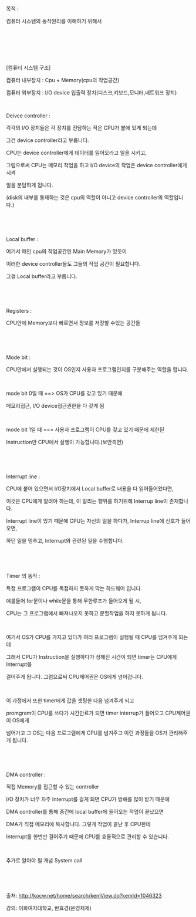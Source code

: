 목적 :

컴퓨터 시스템의 동작원리를 이해하기 위해서

​


​

​

[컴퓨터 시스템 구조]

컴퓨터 내부장치 : Cpu + Memory(cpu의 작업공간)

컴퓨터 외부장치 : I/O device 입출력 장치(디스크,키보드,모니터,네트워크 장치)

​

Deivce controller :

각각의 I/O 장치들은 각 장치를 전담하는 작은 CPU가 붙에 있게 되는데

그건 device controller라고 부릅니다.

CPU는 device controller에게 데이터를 읽어오라고 일을 시키고,

그럼으로써 CPU는 메모리 작업을 하고 I/O device의 작업은 device controller에게 시켜

일을 분담하게 됩니다.

(disk의 내부를 통제하는 것은 cpu의 역할이 아니고 device controller의 역할입니다.)

​

​

Local buffer :

여기서 메인 cpu의 작업공간인 Main Memory가 있듯이

이러한 device controller들도 그들의 작업 공간이 필요합니다.

그걸 Local buffer라고 부릅니다.

​

​

Registers :

CPU안에 Memory보다 빠르면서 정보를 저장할 수있는 공간들

​

​

Mode bit :

CPU안에서 실행되는 것이 OS인지 사용자 프로그램인지를 구분해주는 역할을 합니다.

​

mode bit 0일 때 ==> OS가 CPU를 갖고 있기 때문에

메모리접근, I/O device접근권한을 다 갖게 됨 

​

mode bit 1일 때 ==> 사용자 프로그램이 CPU를 갖고 있기 때문에 제한된

Instruction만 CPU에서 실행이 가능합니다.(보안측면)

​

​

Interrupt line :

CPU에 붙어 있으면서 I/O장치에서 Local buffer로 내용을 다 읽어들어왔다면,

이것은 CPU에게 알려야 하는데, 이 알리는 행위를 하기위해 Interrup line이 존재합니다.

Interrupt line이 있기 때문에 CPU는 자신의 일을 하다가, Interrup line에 신호가 들어오면,

하던 일을 멈추고, Interrupt와 관련된 일을 수행합니다.

​

​

Timer 의 동작 :

특정 프로그램이 CPU를 독점하지 못하게 막는 하드웨어 입니다.

예를들어 for문이나 while문을 통해 무한루프가 들어오게 될 시,

CPU는 그 프로그램에서 빠져나오지 못하고 분할작업을 하지 못하게 됩니다.

​

여기서 OS가 CPU를 가지고 있다가 여러 프로그램이 실행될 때 CPU를 넘겨주게 되는데

그래서 CPU가 Instruction을 실행하다가 정해진 시간이 되면 timer는 CPU에게 Interrupt를

걸어주게 됩니다. 그럼으로써 CPU제어권은 OS에게 넘어갑니다.

​

이 과정에서 또한 timer에게 값을 셋팅한 다음 넘겨주게 되고

promgram이 CPU를 쓰다가 시간만료가 되면 timer interrup가 들어오고 CPU제어권이 OS에게

넘어가고 그 OS는 다음 프로그램에게 CPU를 넘겨주고 이런 과정들을 OS가 관리해주게 됩니다.

​

​

DMA controller :

직접 Memory를 접근할 수 있는 controller

I/O 장치가 너무 자주 Interrupt를 걸게 되면 CPU가 방해를 많이 받기 때문에

DMA controller를 통해 중간에 local buffer에 들어오는 작업이 끝났으면

DMA가 직접 메모리에 복사합니다. 그렇게 작업이 끝난 후 CPU한테 

Interrupt를 한번만 걸어주기 때문에 CPU를 효율적으로 관리할 수 있습니다.

​

추가로 알아야 될 개념 System call

​

​

출처: http://kocw.net/home/search/kemView.do?kemId=1046323

강의: 이화여자대학교, 반효경(운영체제)